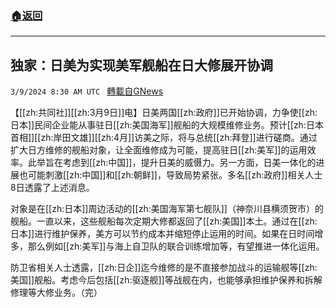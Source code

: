 ###  [:house:返回](README.md)
---


## 独家：日美为实现美军舰船在日大修展开协调
`3/9/2024 8:30 AM UTC ` [轉載自GNews](https://gnews.org/articles/2379432)

【[[zh:共同社]][[zh:3月9日]]电】日美两国[[zh:政府]]已开始协调，力争使[[zh:日本]]民间企业能从事驻日[[zh:美国海军]]舰船的大规模维修业务。预计[[zh:日本首相]][[zh:岸田文雄]][[zh:4月]]访美之际，将与总统[[zh:拜登]]进行磋商。通过扩大日方维修的舰船对象，让全面维修成为可能，提高驻日[[zh:美军]]的运用效率。此举旨在考虑到[[zh:中国]]，提升日美的威慑力。另一方面，日美一体化的进展也可能刺激[[zh:中国]]和[[zh:朝鲜]]，导致局势紧张。多名[[zh:政府]]相关人士8日透露了上述消息。

对象是在[[zh:日本]]周边活动的[[zh:美国海军第七舰队]]（神奈川县横须贺市）的舰船。一直以来，这些舰船每次定期大修都返回了[[zh:美国]]本土。通过在[[zh:日本]]进行维护保养，美方可以节约成本并缩短停止运用的时间。如果在日时间增多，那么例如[[zh:美军]]与海上自卫队的联合训练增加等，有望推进一体化运用。

防卫省相关人士透露，[[zh:日企]]迄今维修的是不直接参加战斗的运输舰等[[zh:美国]]舰船。考虑今后包括[[zh:驱逐舰]]等战舰在内，也能够承担维护保养和拆解修理等大修业务。（完）
